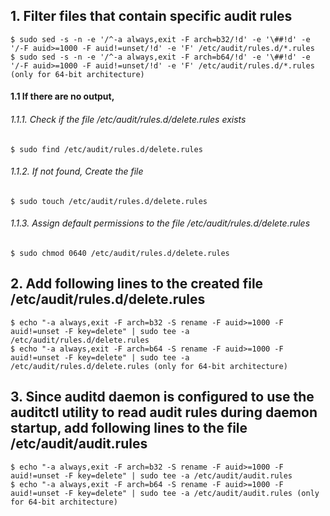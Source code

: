 ## 1. Filter files that contain specific audit rules
    $ sudo sed -s -n -e '/^-a always,exit -F arch=b32/!d' -e '\##!d' -e '/-F auid>=1000 -F auid!=unset/!d' -e 'F' /etc/audit/rules.d/*.rules
    $ sudo sed -s -n -e '/^-a always,exit -F arch=b64/!d' -e '\##!d' -e '/-F auid>=1000 -F auid!=unset/!d' -e 'F' /etc/audit/rules.d/*.rules (only for 64-bit architecture)

#### 1.1 If there are no output, 
###### 1.1.1. Check if the file /etc/audit/rules.d/delete.rules exists
    $ sudo find /etc/audit/rules.d/delete.rules
    
###### 1.1.2. If not found, Create the file
    $ sudo touch /etc/audit/rules.d/delete.rules

###### 1.1.3. Assign default permissions to the file /etc/audit/rules.d/delete.rules
    $ sudo chmod 0640 /etc/audit/rules.d/delete.rules

## 2. Add following lines to the created file /etc/audit/rules.d/delete.rules
    $ echo "-a always,exit -F arch=b32 -S rename -F auid>=1000 -F auid!=unset -F key=delete" | sudo tee -a /etc/audit/rules.d/delete.rules
    $ echo "-a always,exit -F arch=b64 -S rename -F auid>=1000 -F auid!=unset -F key=delete" | sudo tee -a /etc/audit/rules.d/delete.rules (only for 64-bit architecture)

## 3. Since auditd daemon is configured to use the auditctl utility to read audit rules during daemon startup, add following lines to the file /etc/audit/audit.rules
    $ echo "-a always,exit -F arch=b32 -S rename -F auid>=1000 -F auid!=unset -F key=delete" | sudo tee -a /etc/audit/audit.rules
    $ echo "-a always,exit -F arch=b64 -S rename -F auid>=1000 -F auid!=unset -F key=delete" | sudo tee -a /etc/audit/audit.rules (only for 64-bit architecture)
    

